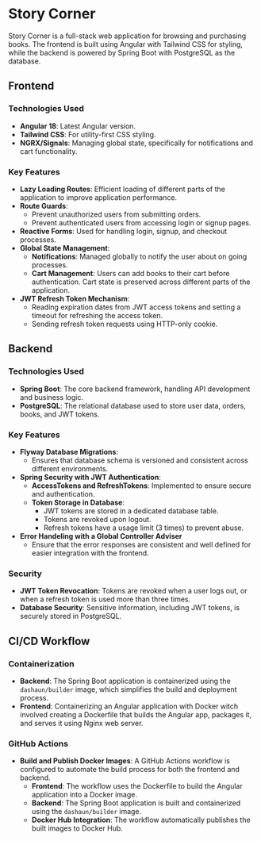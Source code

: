 # Story Corner

Story Corner is a full-stack web application for browsing and purchasing books. The frontend is built using Angular with Tailwind CSS for styling, while the backend is powered by Spring Boot with PostgreSQL as the database.

## Frontend

### Technologies Used
- **Angular 18**: Latest Angular version. 
- **Tailwind CSS**: For utility-first CSS styling.
- **NGRX/Signals**: Managing global state, specifically for notifications and cart functionality.

### Key Features
- **Lazy Loading Routes**: Efficient loading of different parts of the application to improve application performance.
- **Route Guards**: 
  - Prevent unauthorized users from submitting orders.
  - Prevent authenticated users from accessing login or signup pages.
- **Reactive Forms**: Used for handling login, signup, and checkout processes. 
- **Global State Management**: 
  - **Notifications**: Managed globally to notify the user about on going processes.
  - **Cart Management**: Users can add books to their cart before authentication. Cart state is preserved across different parts of the application.
- **JWT Refresh Token Mechanism**: 
  - Reading expiration dates from JWT access tokens and setting a timeout for refreshing the access token.
  - Sending refresh token requests using HTTP-only cookie. 

## Backend

### Technologies Used
- **Spring Boot**: The core backend framework, handling API development and business logic.
- **PostgreSQL**: The relational database used to store user data, orders, books, and JWT tokens.

### Key Features
- **Flyway Database Migrations**: 
  - Ensures that database schema is versioned and consistent across different environments.
- **Spring Security with JWT Authentication**: 
  - **AccessTokens and RefreshTokens**: Implemented to ensure secure and authentication.
  - **Token Storage in Database**: 
    - JWT tokens are stored in a dedicated database table.
    - Tokens are revoked upon logout.
    - Refresh tokens have a usage limit (3 times) to prevent abuse. 
- **Error Handeling with a Global Controller Adviser** 
    - Ensure that the error responses are consistent and well defined for easier integration with the frontend. 
  
### Security
- **JWT Token Revocation**: Tokens are revoked when a user logs out, or when a refresh token is used more than three times.
- **Database Security**: Sensitive information, including JWT tokens, is securely stored in PostgreSQL.

## CI/CD Workflow
### Containerization
- **Backend**: The Spring Boot application is containerized using the `dashaun/builder` image, which simplifies the build and deployment process.
- **Frontend**: Containerizing an Angular application with Docker witch involved creating a Dockerfile that builds the Angular app, packages it, and serves it using Nginx web server.
  
### GitHub Actions
- **Build and Publish Docker Images**: A GitHub Actions workflow is configured to automate the build process for both the frontend and backend.
  - **Frontend**: The workflow uses the Dockerfile to build the Angular application into a Docker image.
  - **Backend**: The Spring Boot application is built and containerized using the `dashaun/builder` image.
  - **Docker Hub Integration**: The workflow automatically publishes the built images to Docker Hub.
